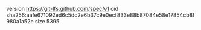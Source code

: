 version https://git-lfs.github.com/spec/v1
oid sha256:aafe671092ed6c5dc2e6b37c9e0ecf833e88b87084e58e17854cb8f980a1a52e
size 5395
